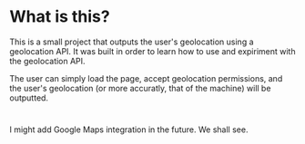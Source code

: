 # What is this?

This is a small project that outputs the user's geolocation using a geolocation API. It was built in order to learn how to use and expiriment with the geolocation API.

The user can simply load the page, accept geolocation permissions, and the user's geolocation (or more accuratly, that of the machine) will be outputted.

#

I might add Google Maps integration in the future. We shall see.

